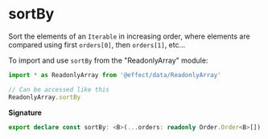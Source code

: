 # sortBy

Sort the elements of an `Iterable` in increasing order, where elements are compared
using first `orders[0]`, then `orders[1]`, etc...

To import and use `sortBy` from the "ReadonlyArray" module:

```ts
import * as ReadonlyArray from '@effect/data/ReadonlyArray'

// Can be accessed like this
ReadonlyArray.sortBy
```

**Signature**

```ts
export declare const sortBy: <B>(...orders: readonly Order.Order<B>[]) => <A extends B>(self: Iterable<A>) => A[]
```

